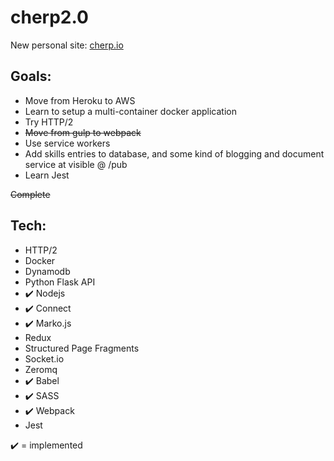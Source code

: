 cherp2.0
=======

New personal site: [cherp.io](http://cherp.io/)

Goals:
------

* Move from Heroku to AWS
* Learn to setup a multi-container docker application
* Try HTTP/2
* ~~Move from gulp to webpack~~
* Use service workers
* Add skills entries to database, and some kind of blogging and document service at visible @ /pub
* Learn Jest

~~Complete~~

Tech:
------

* HTTP/2
* Docker
* Dynamodb
* Python Flask API
* ✔️ Nodejs
* ✔️ Connect
* ✔️ Marko.js
* Redux
* Structured Page Fragments
* Socket.io
* Zeromq
* ✔️ Babel
* ✔️ SASS
* ✔️ Webpack
* Jest

✔️ = implemented
